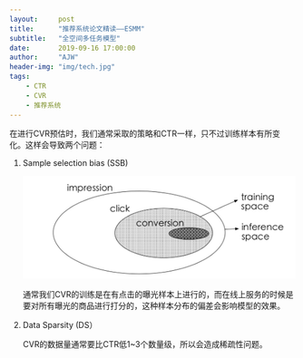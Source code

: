 ```yaml
---
layout:     post
title:      "推荐系统论文精读——ESMM"
subtitle:   "全空间多任务模型"
date:       2019-09-16 17:00:00
author:     "AJW"
header-img: "img/tech.jpg"
tags:
    - CTR
    - CVR
    - 推荐系统
---
```


在进行CVR预估时，我们通常采取的策略和CTR一样，只不过训练样本有所变化。这样会导致两个问题：

1. Sample selection bias (SSB) 

   ![image-20190917201101129](\img\in-post\ESMM\SSB.png)

   通常我们CVR的训练是在有点击的曝光样本上进行的，而在线上服务的时候是要对所有曝光的商品进行打分的，这种样本分布的偏差会影响模型的效果。

2. Data Sparsity (DS）

   CVR的数据量通常要比CTR低1~3个数量级，所以会造成稀疏性问题。

